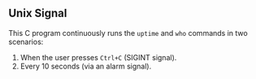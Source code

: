 ## Unix Signal

This C program continuously runs the `uptime` and `who` commands in two scenarios:
1. When the user presses `Ctrl+C` (SIGINT signal).
2. Every 10 seconds (via an alarm signal).
